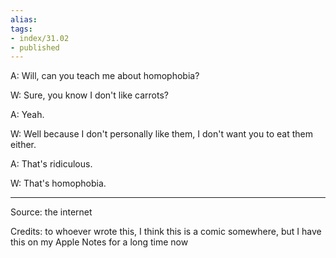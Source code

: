 ```yaml
---
alias: 
tags:
- index/31.02
- published
---
```



A: Will, can you teach me about homophobia?

W: Sure, you know I don't like carrots?

A: Yeah.

W: Well because I don't personally like them, I don't want you to eat them either.

A: That's ridiculous.

W: That's homophobia.

---

Source: the internet

Credits: to whoever wrote this, I think this is a comic somewhere, but I have this on my Apple Notes for a long time now